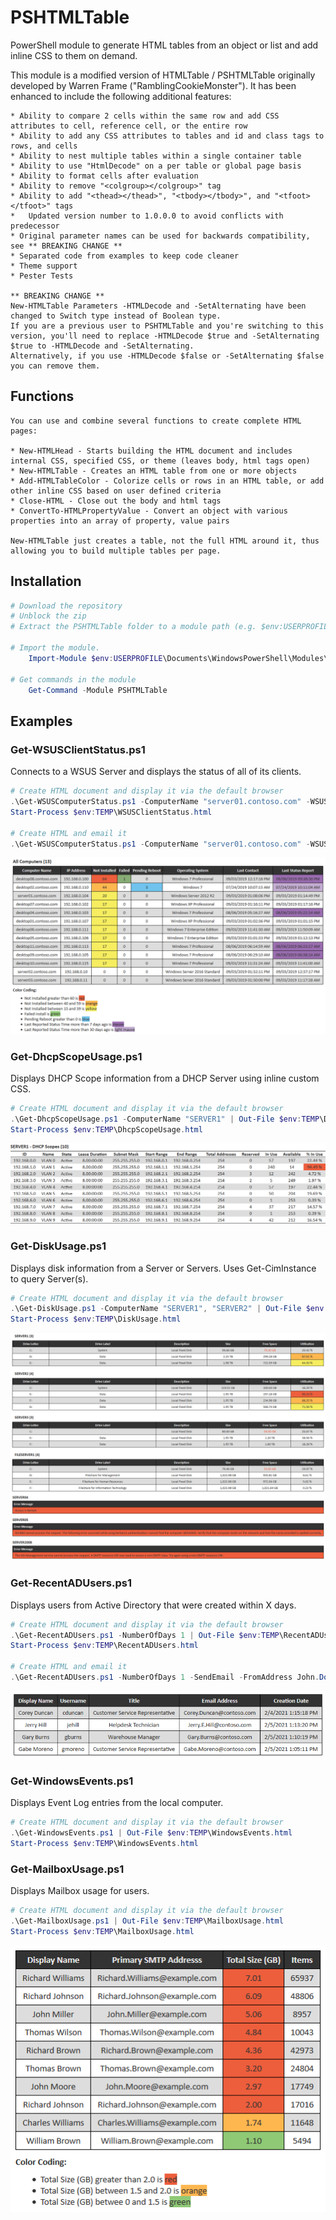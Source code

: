 PSHTMLTable
===========

PowerShell module to generate HTML tables from an object or list and add inline CSS to them on demand.

This module is a modified version of HTMLTable / PSHTMLTable originally developed by Warren Frame ("RamblingCookieMonster"). It has been enhanced to include the following additional features:

    * Ability to compare 2 cells within the same row and add CSS attributes to cell, reference cell, or the entire row
    * Ability to add any CSS attributes to tables and id and class tags to rows, and cells
    * Ability to nest multiple tables within a single container table
    * Ability to use "HtmlDecode" on a per table or global page basis
    * Ability to format cells after evaluation
    * Ability to remove "<colgroup></colgroup>" tag
    * Ability to add "<thead></thead>", "<tbody></tbody>", and "<tfoot></tfoot>" tags
    *	Updated version number to 1.0.0.0 to avoid conflicts with predecessor
    * Original parameter names can be used for backwards compatibility, see ** BREAKING CHANGE **
    * Separated code from examples to keep code cleaner
    * Theme support
    * Pester Tests

    ** BREAKING CHANGE **
    New-HTMLTable Parameters -HTMLDecode and -SetAlternating have been changed to Switch type instead of Boolean type.
    If you are a previous user to PSHTMLTable and you're switching to this version, you'll need to replace -HTMLDecode $true and -SetAlternating $true to -HTMLDecode and -SetAlternating.
    Alternatively, if you use -HTMLDecode $false or -SetAlternating $false you can remove them.

## Functions

    You can use and combine several functions to create complete HTML pages:

    * New-HTMLHead - Starts building the HTML document and includes internal CSS, specified CSS, or theme (leaves body, html tags open)
    * New-HTMLTable - Creates an HTML table from one or more objects
    * Add-HTMLTableColor - Colorize cells or rows in an HTML table, or add other inline CSS based on user defined criteria
    * Close-HTML - Close out the body and html tags
    * ConvertTo-HTMLPropertyValue - Convert an object with various properties into an array of property, value pairs

    New-HTMLTable just creates a table, not the full HTML around it, thus allowing you to build multiple tables per page.

## Installation

```powershell
# Download the repository
# Unblock the zip
# Extract the PSHTMLTable folder to a module path (e.g. $env:USERPROFILE\Documents\WindowsPowerShell\Modules\)

# Import the module.
    Import-Module $env:USERPROFILE\Documents\WindowsPowerShell\Modules\PSHTMLTable

# Get commands in the module
    Get-Command -Module PSHTMLTable
```

## Examples

### Get-WSUSClientStatus.ps1
Connects to a WSUS Server and displays the status of all of its clients.

```powershell
# Create HTML document and display it via the default browser
.\Get-WSUSComputerStatus.ps1 -ComputerName "server01.contoso.com" -WSUSPort 8531 -UseSSL $true | Out-File $env:TEMP\WSUSClientStatus.html
Start-Process $env:TEMP\WSUSClientStatus.html

# Create HTML and email it
.\Get-WSUSComputerStatus.ps1 -ComputerName "server01.contoso.com" -WSUSPort 8531 -UseSSL $true -SendEmail -FromAddress John.Doe@contoso.com -ToAddress John.Doe@contoso.com -SMTPServer "mail.contoso.com" -SMTPPort 25
```

[![example output](Images/Get-WSUSComputerStatus.png)](Images/Get-WSUSComputerStatus.png)

### Get-DhcpScopeUsage.ps1

Displays DHCP Scope information from a DHCP Server using inline custom CSS.
```powershell
# Create HTML document and display it via the default browser
.\Get-DhcpScopeUsage.ps1 -ComputerName "SERVER1" | Out-File $env:TEMP\DhcpScopeUsage.html
Start-Process $env:TEMP\DhcpScopeUsage.html
```

[![example output](Images/Get-DhcpScopeUsage.png)](Images/Get-DhcpScopeUsage.png)

### Get-DiskUsage.ps1

Displays disk information from a Server or Servers. Uses Get-CimInstance to query Server(s).
```powershell
# Create HTML document and display it via the default browser
.\Get-DiskUsage.ps1 -ComputerName "SERVER1", "SERVER2" | Out-File $env:TEMP\DiskUsage.html
Start-Process $env:TEMP\DiskUsage.html
```

[![example output](Images/Get-DiskUsage.png)](Images/Get-DiskUsage.png)

### Get-RecentADUsers.ps1

Displays users from Active Directory that were created within X days.
```powershell
# Create HTML document and display it via the default browser
.\Get-RecentADUsers.ps1 -NumberOfDays 1 | Out-File $env:TEMP\RecentADUsers.html
Start-Process $env:TEMP\RecentADUsers.html

# Create HTML and email it
.\Get-RecentADUsers.ps1 -NumberOfDays 1 -SendEmail -FromAddress John.Doe@contoso.com -ToAddress John.Doe@contoso.com -SMTPServer "mail.contoso.com" -SMTPPort 25
```

[![example output](Images/Get-RecentADUsers.png)](Images/Get-RecentADUsers.png)

### Get-WindowsEvents.ps1

Displays Event Log entries from the local computer.
```powershell
# Create HTML document and display it via the default browser
.\Get-WindowsEvents.ps1 | Out-File $env:TEMP\WindowsEvents.html
Start-Process $env:TEMP\WindowsEvents.html
```

### Get-MailboxUsage.ps1

Displays Mailbox usage for users.
```powershell
# Create HTML document and display it via the default browser
.\Get-MailboxUsage.ps1 | Out-File $env:TEMP\MailboxUsage.html
Start-Process $env:TEMP\MailboxUsage.html
```

[![example output](Images/Get-MailboxUsage.png)](Images/Get-MailboxUsage.png)
